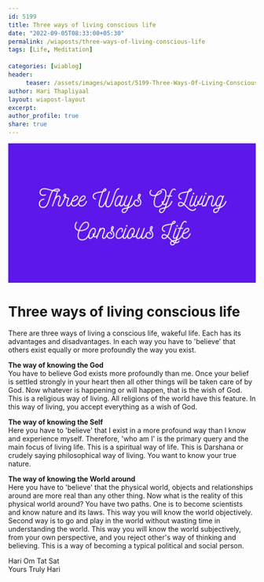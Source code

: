 ```yaml
--- 
id: 5199 
title: Three ways of living conscious life
date: "2022-09-05T08:33:00+05:30"
permalink: /wiaposts/three-ways-of-living-conscious-life
tags: [Life, Meditation]    

categories: [wiablog] 
header:
     teaser: /assets/images/wiapost/5199-Three-Ways-Of-Living-Conscious-Life.jpg
author: Hari Thapliyaal 
layout: wiapost-layout
excerpt:  
author_profile: true 
share: true 
---
```


![Three ways of living conscious life](/assets/images/wiapost/5199-Three-Ways-Of-Living-Conscious-Life.jpg)        
    
# Three ways of living conscious life    
   
There are three ways of living a conscious life, wakeful life. Each has its advantages and disadvantages. In each way you have to 'believe' that others exist equally or more profoundly the way you exist.     
    
**The way of knowing the God**    
You have to believe God exists more profoundly than me. Once your belief is settled strongly in your heart then all other things will be taken care of by God. Now whatever is happening or will happen, that is the wish of God. This is a religious way of living. All religions of the world have this feature. In this way of living, you accept everything as a wish of God.    
    
**The way of knowing the Self**     
Here you have to 'believe' that I exist in a more profound way than I know and experience myself. Therefore, 'who am I' is the primary query and the main focus of living life. This is a spiritual way of life. This is Darshana or crudely saying philosophical way of living. You want to know your true nature.     
    
**The way of knowing the World around**    
Here you have to 'believe' that the physical world, objects and relationships around are more real than any other thing. Now what is the reality of this physical world around? You have two paths. One is to become scientists and know nature and its laws. This way you will know the world objectively. Second way is to go and play in the world without wasting time in understanding the world. This way you will know the world subjectively, from your own perspective, and you reject other's way of thinking and believing. This is a way of becoming a typical political and social person.     
    
Hari Om Tat Sat     
Yours Truly Hari    
